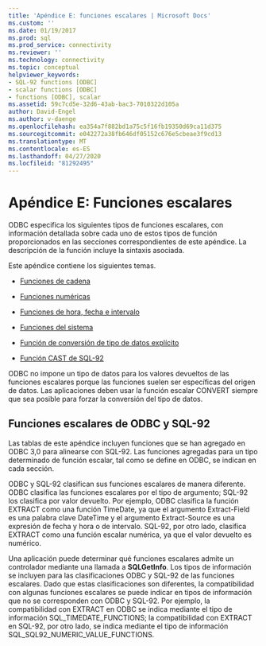 ```yaml
---
title: 'Apéndice E: funciones escalares | Microsoft Docs'
ms.custom: ''
ms.date: 01/19/2017
ms.prod: sql
ms.prod_service: connectivity
ms.reviewer: ''
ms.technology: connectivity
ms.topic: conceptual
helpviewer_keywords:
- SQL-92 functions [ODBC]
- scalar functions [ODBC]
- functions [ODBC], scalar
ms.assetid: 59c7cd5e-32d6-43ab-bac3-7010322d105a
author: David-Engel
ms.author: v-daenge
ms.openlocfilehash: ea354a7f882bd1a75c5f16fb19350d69ca11d375
ms.sourcegitcommit: e042272a38fb646df05152c676e5cbeae3f9cd13
ms.translationtype: MT
ms.contentlocale: es-ES
ms.lasthandoff: 04/27/2020
ms.locfileid: "81292495"
---
```

# <a name="appendix-e-scalar-functions"></a>Apéndice E: Funciones escalares
ODBC especifica los siguientes tipos de funciones escalares, con información detallada sobre cada uno de estos tipos de función proporcionados en las secciones correspondientes de este apéndice. La descripción de la función incluye la sintaxis asociada.  
  
 Este apéndice contiene los siguientes temas.  
  
-   [Funciones de cadena](../../../odbc/reference/appendixes/string-functions.md)  
  
-   [Funciones numéricas](../../../odbc/reference/appendixes/numeric-functions.md)  
  
-   [Funciones de hora, fecha e intervalo](../../../odbc/reference/appendixes/time-date-and-interval-functions.md)  
  
-   [Funciones del sistema](../../../odbc/reference/appendixes/system-functions.md)  
  
-   [Función de conversión de tipo de datos explícito](../../../odbc/reference/appendixes/explicit-data-type-conversion-function.md)  
  
-   [Función CAST de SQL-92](../../../odbc/reference/appendixes/sql-92-cast-function.md)  
  
 ODBC no impone un tipo de datos para los valores devueltos de las funciones escalares porque las funciones suelen ser específicas del origen de datos. Las aplicaciones deben usar la función escalar CONVERT siempre que sea posible para forzar la conversión del tipo de datos.  
  
## <a name="odbc-and-sql-92-scalar-functions"></a>Funciones escalares de ODBC y SQL-92  
 Las tablas de este apéndice incluyen funciones que se han agregado en ODBC 3,0 para alinearse con SQL-92. Las funciones agregadas para un tipo determinado de función escalar, tal como se define en ODBC, se indican en cada sección.  
  
 ODBC y SQL-92 clasifican sus funciones escalares de manera diferente. ODBC clasifica las funciones escalares por el tipo de argumento; SQL-92 los clasifica por valor devuelto. Por ejemplo, ODBC clasifica la función EXTRACT como una función TimeDate, ya que el argumento Extract-Field es una palabra clave DateTime y el argumento Extract-Source es una expresión de fecha y hora o de intervalo. SQL-92, por otro lado, clasifica EXTRACT como una función escalar numérica, ya que el valor devuelto es numérico.  
  
 Una aplicación puede determinar qué funciones escalares admite un controlador mediante una llamada a **SQLGetInfo**. Los tipos de información se incluyen para las clasificaciones ODBC y SQL-92 de las funciones escalares. Dado que estas clasificaciones son diferentes, la compatibilidad con algunas funciones escalares se puede indicar en tipos de información que no se corresponden con ODBC y SQL-92. Por ejemplo, la compatibilidad con EXTRACT en ODBC se indica mediante el tipo de información SQL_TIMEDATE_FUNCTIONS; la compatibilidad con EXTRACT en SQL-92, por otro lado, se indica mediante el tipo de información SQL_SQL92_NUMERIC_VALUE_FUNCTIONS.
